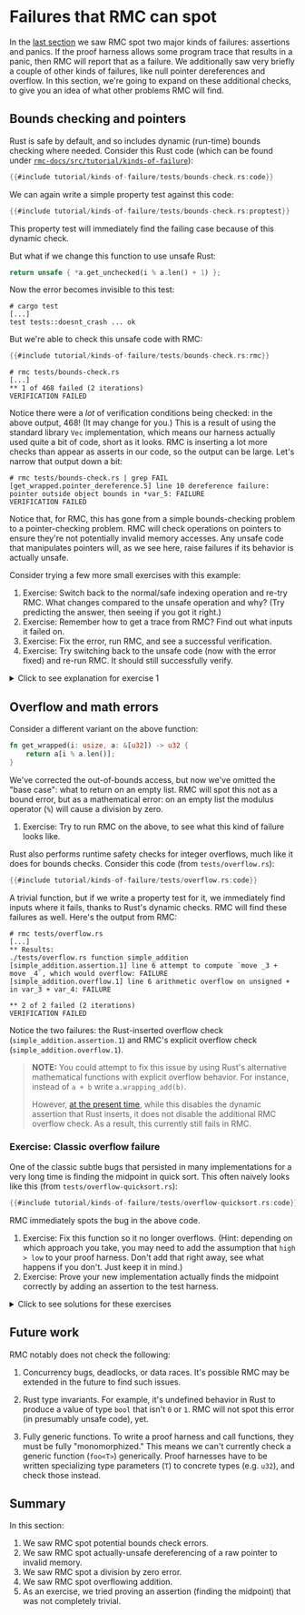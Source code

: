 # Failures that RMC can spot

In the [last section](./tutorial-first-steps.md) we saw RMC spot two major kinds of failures: assertions and panics.
If the proof harness allows some program trace that results in a panic, then RMC will report that as a failure.
We additionally saw very briefly a couple of other kinds of failures, like null pointer dereferences and overflow.
In this section, we're going to expand on these additional checks, to give you an idea of what other problems RMC will find.

## Bounds checking and pointers

Rust is safe by default, and so includes dynamic (run-time) bounds checking where needed.
Consider this Rust code (which can be found under [`rmc-docs/src/tutorial/kinds-of-failure`](https://github.com/model-checking/rmc/tree/main/rmc-docs/src/tutorial/kinds-of-failure/)):

```rust
{{#include tutorial/kinds-of-failure/tests/bounds-check.rs:code}}
```

We can again write a simple property test against this code:

```rust
{{#include tutorial/kinds-of-failure/tests/bounds-check.rs:proptest}}
```

This property test will immediately find the failing case because of this dynamic check.

But what if we change this function to use unsafe Rust:

```rust
return unsafe { *a.get_unchecked(i % a.len() + 1) };
```

Now the error becomes invisible to this test:

```
# cargo test
[...]
test tests::doesnt_crash ... ok
```

But we're able to check this unsafe code with RMC:

```rust
{{#include tutorial/kinds-of-failure/tests/bounds-check.rs:rmc}}
```

```
# rmc tests/bounds-check.rs
[...]
** 1 of 468 failed (2 iterations)
VERIFICATION FAILED
```

Notice there were a *lot* of verification conditions being checked: in the above output, 468! (It may change for you.)
This is a result of using the standard library `Vec` implementation, which means our harness actually used quite a bit of code, short as it looks.
RMC is inserting a lot more checks than appear as asserts in our code, so the output can be large.
Let's narrow that output down a bit:

```
# rmc tests/bounds-check.rs | grep FAIL
[get_wrapped.pointer_dereference.5] line 10 dereference failure: pointer outside object bounds in *var_5: FAILURE
VERIFICATION FAILED
```

Notice that, for RMC, this has gone from a simple bounds-checking problem to a pointer-checking problem.
RMC will check operations on pointers to ensure they're not potentially invalid memory accesses.
Any unsafe code that manipulates pointers will, as we see here, raise failures if its behavior is actually unsafe. 

Consider trying a few more small exercises with this example:

1. Exercise: Switch back to the normal/safe indexing operation and re-try RMC. What changes compared to the unsafe operation and why?
(Try predicting the answer, then seeing if you got it right.)
2. Exercise: Remember how to get a trace from RMC? Find out what inputs it failed on.
3. Exercise: Fix the error, run RMC, and see a successful verification.
4. Exercise: Try switching back to the unsafe code (now with the error fixed) and re-run RMC. It should still successfully verify.

<details>
<summary>Click to see explanation for exercise 1</summary>

Having switched back to the safe indexing operation, RMC reports two failures instead of just one:

```
# rmc tests/bounds-check.rs | grep FAIL
[get_wrapped.assertion.3] line 9 index out of bounds: the length is move _12 but the index is _5: FAILURE
[get_wrapped.pointer_dereference.5] line 9 dereference failure: pointer outside object bounds in a.data[var_5]: FAILURE
VERIFICATION FAILED
```

The first is Rust's implicit assertion for the safe indexing operation.
The second is RMC's check to ensure the pointer operation is actually safe.
This pattern (two checks for similar issues in safe Rust code) is common, and we'll see it again in the next section.

</details>

## Overflow and math errors

Consider a different variant on the above function:

```rust
fn get_wrapped(i: usize, a: &[u32]) -> u32 {
    return a[i % a.len()];
}
```

We've corrected the out-of-bounds access, but now we've omitted the "base case": what to return on an empty list.
RMC will spot this not as a bound error, but as a mathematical error: on an empty list the modulus operator (`%`) will cause a division by zero.

1. Exercise: Try to run RMC on the above, to see what this kind of failure looks like.

Rust also performs runtime safety checks for integer overflows, much like it does for bounds checks.
Consider this code (from `tests/overflow.rs`):

```rust
{{#include tutorial/kinds-of-failure/tests/overflow.rs:code}}
```

A trivial function, but if we write a property test for it, we immediately find inputs where it fails, thanks to Rust's dynamic checks.
RMC will find these failures as well.
Here's the output from RMC:

```
# rmc tests/overflow.rs
[...]
** Results:
./tests/overflow.rs function simple_addition
[simple_addition.assertion.1] line 6 attempt to compute `move _3 + move _4`, which would overflow: FAILURE
[simple_addition.overflow.1] line 6 arithmetic overflow on unsigned + in var_3 + var_4: FAILURE

** 2 of 2 failed (2 iterations)
VERIFICATION FAILED
```

Notice the two failures: the Rust-inserted overflow check (`simple_addition.assertion.1`) and RMC's explicit overflow check (`simple_addition.overflow.1`).

> **NOTE:** You could attempt to fix this issue by using Rust's alternative mathematical functions with explicit overflow behavior.
For instance, instead of `a + b` write `a.wrapping_add(b)`.
>
> However, [at the present time](https://github.com/model-checking/rmc/issues/480), while this disables the dynamic assertion that Rust inserts, it does not disable the additional RMC overflow check.
> As a result, this currently still fails in RMC.

### Exercise: Classic overflow failure

One of the classic subtle bugs that persisted in many implementations for a very long time is finding the midpoint in quick sort.
This often naively looks like this (from `tests/overflow-quicksort.rs`):

```rust
{{#include tutorial/kinds-of-failure/tests/overflow-quicksort.rs:code}}
```

RMC immediately spots the bug in the above code.

1. Exercise: Fix this function so it no longer overflows.
(Hint: depending on which approach you take, you may need to add the assumption that `high > low` to your proof harness.
Don't add that right away, see what happens if you don't. Just keep it in mind.)
2. Exercise: Prove your new implementation actually finds the midpoint correctly by adding an assertion to the test harness.

<details>
<summary>Click to see solutions for these exercises</summary>

A very common approach for resolving the overflow issue looks like this:

```rust
return low + (high - low) / 2;
```

But if you naively try this (try it!), you'll find a new underflow error: `high - low` might result in a negative number, but has type `u32`.
Hence, the need to add an assumption that would make that impossible.
(Adding an assumption, though, means there's a new way to "use it wrong." Perhaps we'd like to avoid that!)

After that, you might wonder how to "prove your new implementation correct."
After all, what does "correct" even mean?
Often we're using a good approximation of correct, such as the equivalence of two implementations (often one much "simpler" than the other somehow).
Here's one possible asssertion to make that obvious:

```rust
assert!(result as u64 == (a as u64 + b as u64) / 2);
```

Since this implementation is just the original one, but cast to a wider unsigned integer type, it should have the same result but without overflowing.
When RMC tells us both of these methods yield the same exact result, that gives us additional confidence that we haven't overlooked something.

</details>

## Future work

RMC notably does not check the following:

1. Concurrency bugs, deadlocks, or data races.
It's possible RMC may be extended in the future to find such issues.

2. Rust type invariants.
For example, it's undefined behavior in Rust to produce a value of type `bool` that isn't `0` or `1`.
RMC will not spot this error (in presumably unsafe code), yet.

3. Fully generic functions.
To write a proof harness and call functions, they must be fully "monomorphized."
This means we can't currently check a generic function (`foo<T>`) generically.
Proof harnesses have to be written specializing type parameters (`T`) to concrete types (e.g. `u32`), and check those instead.


## Summary

In this section:

1. We saw RMC spot potential bounds check errors.
2. We saw RMC spot actually-unsafe dereferencing of a raw pointer to invalid memory.
3. We saw RMC spot a division by zero error.
4. We saw RMC spot overflowing addition.
5. As an exercise, we tried proving an assertion (finding the midpoint) that was not completely trivial.
